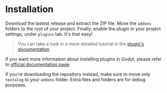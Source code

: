 # Installation

Download the lastest release and extract the ZIP file. Move the `addons` folders to the root of your project. Finally, enable the plugin in your project settings, under `plugins` tab. It's that easy!

> You can take a look in a more detailed tutorial in the [plugin's documentation](https://godotplugins.gitbook.io/textalog/getting-started/installation).

If you want more information about installing plugins in Godot, please refer to [official documentation page](https://docs.godotengine.org/en/stable/tutorials/plugins/editor/installing\_plugins.html).

If you're downloading the repository instead, make sure to move only `textalog` to your `addons` folder. Extra files and folders are for debug purposes.
